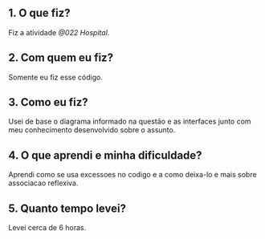 ## 1. O que fiz?

Fiz a atividade _@022 Hospital_.

## 2. Com quem eu fiz?

Somente eu fiz esse código.

## 3. Como eu fiz?

Usei de base o diagrama informado na questão e as interfaces junto com meu conhecimento desenvolvido sobre o assunto.

## 4. O que aprendi e minha dificuldade?

Aprendi como se usa excessoes no codigo e a como deixa-lo e mais sobre associacao reflexiva.

## 5. Quanto tempo levei?

Levei cerca de 6 horas.
